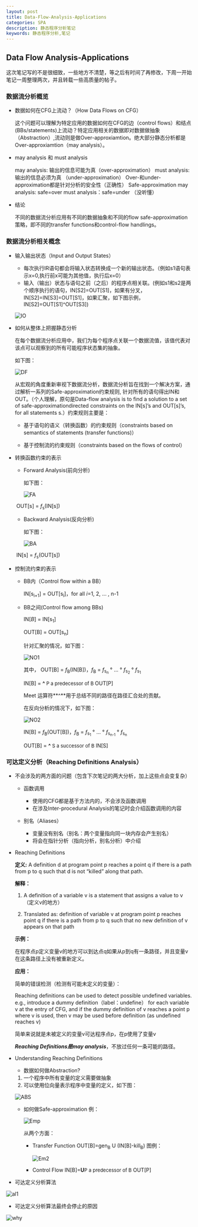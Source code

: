 ```yaml
---
layout: post
title: Data-Flow-Analysis-Applications
categories: SPA
description: 静态程序分析笔记
keywords: 静态程序分析,笔记
---
```


## Data Flow Analysis-Applications

   这次笔记写的不是很细致，一些地方不清楚，等之后有时间了再修改，下周一开始笔记一周整理两次，并且转载一些高质量的帖子。

### 数据流分析概览

- 数据如何在CFG上流动？（How Data Flows on CFG）

   这个问题可以理解为特定应用的数据如何在CFG的边（control flows）和结点(BBs/statements)上流动？特定应用相关的数据即对数据做抽象（Abstraction）,流动则是做Over-approxiamtion。绝大部分静态分析都是Over-approxiamtion（may analysis）。

- may analysis 和 must analysis

  may analysis: 输出的信息可能为真（over-approximation）
  must analysis: 输出的信息必须为真 （under-approximation）
  Over-和under-approximation都是针对分析的安全性（正确性）
  Safe-approximation
  may analysis: safe=over
  must analysis：safe=under
（没听懂）

- 结论
  
   不同的数据流分析应用有不同的数据抽象和不同的flow safe-approximation策略，即不同的transfer functions和control-flow handlings。

### 数据流分析相关概念

- 输入输出状态（Input and Output States）
  
    - 每次执行IR语句都会将输入状态转换成一个新的输出状态。（例如s1语句表示x=0,执行前x可能为其他值，执行后x=0）
    - 输入（输出）状态与语句之前（之后）的程序点相关联。(例如s1和s2是两个顺序执行的语句，IN[S2]=OUT[S1]，如果有分叉，IN[S2]=IN[S3]=OUT[S1]，如果汇聚，如下图示例，IN[S2]=OUT[S1]^OUT[S3]) 
    
    ![IO](/images/posts/SA/DFAApp/Input_output.png)

- 如何从整体上把握静态分析

   在每个数据流分析应用中，我们为每个程序点关联一个数据流值，该值代表对该点可以观察到的所有可能程序状态集的抽象。
   
   如下图：
   
   ![DF](/images/posts/SA/DFAApp/dataflow01.png)
   
   从宏观的角度重新审视下数据流分析，数据流分析旨在找到一个解决方案，通过解析一系列的Safe-approximation约束规则, 针对所有的语句得出IN和OUT。（个人理解，原句是Data-flow analysis is to find a solution to a set of safe-approximationdirected constraints on the IN[s]’s and OUT[s]’s, for all statements s.）约束规则主要是：
   
   - 基于语句的语义（转换函数）的约束规则（constraints based on semantics of statements (transfer functions)）

   - 基于控制流的约束规则（constraints based on the flows of control）

- 转换函数约束的表示

   - Forward Analysis(前向分析)
   
      如下图：
      
      ![FA](/images/posts/SA/DFAApp/forward_analysis.png)
   
   
   ​        OUT[s] = *f*<sub>s</sub>(IN[s])
   
   - Backward Analysis(反向分析)
   
      如下图：
      
      ![BA](/images/posts/SA/DFAApp/backward_analysis.png)
   
   
   ​        IN[s] = *f*<sub>s</sub>(OUT[s])

- 控制流约束的表示

   - BB内（Control flow within a BB）

      IN[s<sub>i+1</sub>] = OUT[s<sub>i</sub>]，for all *i*=1, 2, ... , n-1
      
   - BB之间(Control flow among BBs)
   
      IN[*B*] = IN[s<sub>1</sub>]
      
      OUT[B] = OUT[s<sub>n</sub>]
      
      针对汇聚的情况，如下图：
      
      ![NO1](/images/posts/SA/DFAApp/Notation1.png)
      
      其中， OUT[B] = *f*<sub>B</sub>(IN[B])，*f*<sub>B</sub> = *f*<sub>s<sub>n</sub></sub> &deg; ...  &deg; *f*<sub>s<sub>2</sub></sub> &deg;  *f*<sub>s<sub>1</sub></sub>
      
      IN[B] = **^**<font size=2> P a predecessor of B </font> OUT[P]
   
      Meet 运算符**^**用于总结不同的路径在路径汇合处的贡献。
      
      在反向分析的情况下，如下图：
      
      ![NO2](/images/posts/SA/DFAApp/Notation2.png)
      
      IN[B] = *f*<sub>B</sub>(OUT[B])，*f*<sub>B</sub> = *f*<sub>s<sub>1</sub></sub> &deg; ...  &deg; *f*<sub>s<sub>n-1</sub></sub> &deg;  *f*<sub>s<sub>n</sub></sub>
      
      OUT[B] = **^**<font size=2> S a successor of B </font> IN[S]
   
### 可达定义分析（Reaching Definitions Analysis）

- 不会涉及的两方面的问题（包含下次笔记的两大分析，加上这些点会变复杂）
  
   - 函数调用
   
      - 使用的CFG都是基于方法内的，不会涉及函数调用
      - 在涉及Inter-procedural Analysis的笔记时会介绍函数调用的内容
   
   - 别名（Aliases）
   
      - 变量没有别名（别名：两个变量指向同一块内存会产生别名）
      - 将会在指针分析（指向分析，别名分析）中介绍
   
- Reaching Definitions

   **定义:** A definition d at program point p reaches a point q if there is a path from p to q such that d is not “killed” along that path.
   
   **解释：**
   
   1. A definition of a variable v is a statement that assigns a value to v （定义v的地方）

   2. Translated as: definition of variable v at program point p reaches point q if there is a path from p to q such that no new definition of v appears on that path
   
   **示例：**
   
   在程序点p定义变量v的地方可以到达点q如果从p到q有一条路径，并且变量v在这条路径上没有被重新定义。
   
   **应用：**
   
   简单的错误检测（检测有可能未定义的变量）：
   
   Reaching definitions can be used to detect possible undefined variables. e.g., introduce a dummy definition（label：undefine） for each variable v at the entry of CFG, and if the dummy definition of v reaches a point p where v is used, then v may be used before definition (as undefined reaches v)
   
   简单来说就是未被定义的变量v可达程序点p，在p使用了变量v
   
   ***Reaching Definitions是may analysis***，不放过任何一条可能的路径。

- Understanding Reaching Definitions

   - 数据如何做Abstraction?
   
   1. 一个程序中所有变量的定义需要做抽象
   2. 可以使用位向量表示程序中变量的定义，如下图：

   ![ABS](/images/posts/SA/DFAApp/Abstraction.png)
   
   - 如何做Safe-approximation
      例：
      
      ![Emp](/images/posts/SA/DFAApp/Example1.png)
      
      从两个方面：
      - Transfer Function
         OUT[B]=gen<sub>B</sub> U (IN[B]-kill<sub>B</sub>)
         图例：
         
         ![Em2](/images/posts/SA/DFAApp/example2.png)
         
      - Control Flow 
         IN[B]=**U**<font size=2>P a predecessor of B</font> OUT[P]

- 可达定义分析算法

![al1](/images/posts/SA/DFAApp/algorithm1.png)

- 可达定义分析算法最终会停止的原因

![why](/images/posts/SA/DFAApp/why.png)
